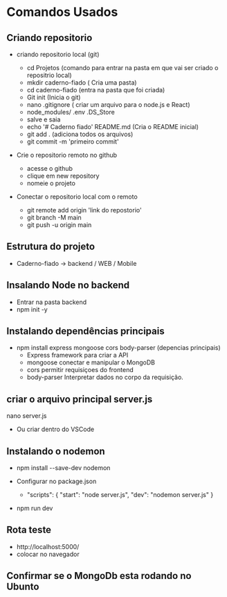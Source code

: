 # Comandos Usados 

## Criando repositorio
- criando repositorio local (git)
    - cd Projetos (comando para entrar na pasta em que vai ser criado o repositrio local)
    - mkdir caderno-fiado ( Cria uma pasta)
    - cd caderno-fiado (entra na pasta que foi criada)
    - Git init (Inicia o git)
    - nano .gitignore ( criar um arquivo para o node.js e React)
    - node_modules/
        .env
        .DS_Store
    - salve e saia 
    - echo '# Caderno fiado' README.md (Cria o README inicial)
    - git add . (adiciona todos os arquivos)
    - git commit -m 'primeiro commit' 


- Crie o repositorio remoto no github
    - acesse o github
    - clique em new repository
    - nomeie o projeto

- Conectar o repositorio local com o remoto
    - git remote add origin 'link do repostorio'
    - git branch -M main
    - git push -u origin main


## Estrutura do projeto

- Caderno-fiado -> backend / WEB / Mobile


## Insalando Node no backend

- Entrar na pasta backend
- npm init -y

## Instalando dependências principais

- npm install express mongoose cors body-parser (depencias principais)
    * Express framework para criar a API
    * mongoose conectar e manipular o MongoDB
    * cors permitir requisiçoes do frontend
    * body-parser Interpretar dados no corpo da requisição.

## criar o arquivo principal server.js

nano server.js 

- Ou criar dentro do VSCode

##  Instalando o nodemon 

- npm install --save-dev nodemon

- Configurar no package.json
    * "scripts": {
  "start": "node server.js",
  "dev": "nodemon server.js"
}

- npm run dev

## Rota teste 
- http://localhost:5000/ 
- colocar no navegador 


## Confirmar se o MongoDb esta rodando no Ubunto